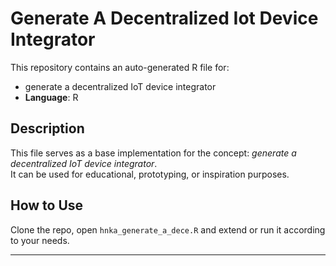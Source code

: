 # Generate A Decentralized Iot Device Integrator

This repository contains an auto-generated R file for:

- generate a decentralized IoT device integrator
- **Language**: R

## Description

This file serves as a base implementation for the concept: *generate a decentralized IoT device integrator*.  
It can be used for educational, prototyping, or inspiration purposes.

## How to Use

Clone the repo, open `hnka_generate_a_dece.R` and extend or run it according to your needs.

---


